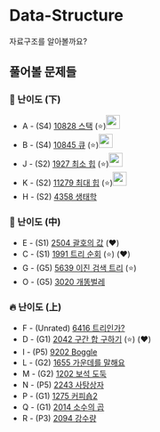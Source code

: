 # Data-Structure
자료구조를 알아볼까요?
## 풀어볼 문제들

### :watermelon: 난이도 (下)
+ A - (S4) [10828 스택](https://www.acmicpc.net/problem/10828) (:star:)<img src = "https://github.com/sulogc.png" width="25" height="25">
+ B - (S4) [10845 큐](https://www.acmicpc.net/problem/10845) (:star:)<img src = "https://github.com/sulogc.png" width="25" height="25">
+ J - (S2) [1927 최소 힙](https://www.acmicpc.net/problem/1927)  (:star:)<img src = "https://github.com/sulogc.png" width="25" height="25">
+ K - (S2) [11279 최대 힙](https://www.acmicpc.net/problem/11279)  (:star:)<img src = "https://github.com/sulogc.png" width="25" height="25">
+ H - (S2) [4358 생태학](https://www.acmicpc.net/problem/4358) 


### :evergreen_tree: 난이도 (中)
+ E - (S1) [2504 괄호의 값](https://www.acmicpc.net/problem/2504) (:heart:)
+ C - (S1) [1991 트리 순회](https://www.acmicpc.net/problem/1991) (:star:) (:heart:)
+ G - (G5) [5639 이진 검색 트리](https://www.acmicpc.net/problem/5639) (:star:)
+ O - (G5) [3020 개똥벌레](https://www.acmicpc.net/problem/3020)

### :fire: 난이도 (上)
+ F - (Unrated) [6416 트리인가?](https://www.acmicpc.net/problem/6416) 
+ D - (G1) [2042 구간 합 구하기](https://www.acmicpc.net/problem/2042)  (:star:) (:heart:)
+ I - (P5) [9202 Boggle](https://www.acmicpc.net/problem/9202)
+ L - (G2) [1655 가운데를 말해요](https://www.acmicpc.net/problem/1655)
+ M - (G2) [1202 보석 도둑](https://www.acmicpc.net/problem/1202)
+ N - (P5) [2243 사탕상자](https://www.acmicpc.net/problem/2243)
+ P - (G1) [1275 커피숍2](https://www.acmicpc.net/problem/1275)
+ Q - (G1) [2014 소수의 곱](https://www.acmicpc.net/problem/2014)
+ R - (P3) [2094 강수량](https://www.acmicpc.net/problem/2094)







